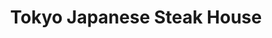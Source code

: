 ---
layout: place
title: "Tokyo Japanese Steak House"
permalink: /tennessee/smyrna/tokyo-japanese-steak-house.html
stateAbbr: TN
stateName: Tennessee
cityName: Smyrna
seo:
  name: "Tokyo Japanese Steak House"
  type: Restaurant
  links: http://www.tokyosmyrna.com/
description: "Lively hibachi-style eatery also serves made-to-order sushi, sake & signature cocktails. Looking for sushi in Smyrna, Tennessee? Check out Tokyo Japanese Ste..."
place_id: ChIJzeg6YekMZIgR1EiiaUUi7G8
photos:
  - name: >-
      places/ChIJzeg6YekMZIgR1EiiaUUi7G8/photos/AeeoHcIpOzbvFw3SZDWGs7_TZkl43-lfLiaKn1N_y6d03qcQM9qdPh9q7N70-nj_mmvGWEy8-kZ_Yg5vTDvv6kmjI1PkFw8WNVAQXe1qMzI7R0yCtkGygyxFfFJzbGP9oM4Ystj8D2U7j3X2zg85QrAeGs_ybpvENIpEEGoVfSOEkyXEuvDFq1gpNvLz45SMAuhXuY-L80GKzvNJ-vR3H-ysFMhBQi0T3AeePvHLcQPZhPehxxlw25SfRFSnAIqkjvlsnF-GltAychq3sAvnIgc_0-sWavrZF_RMYCfhL9QbevPyHUFvQkjZsEG9MBdo-ZA8T_ACwuWGvBb-MGMtp3SKHqvGjhf_ZGoXxP6ChOr-FkqVJPTNFqivecYPTegsLJp9eeEJxKdwwPkzEByz0w_L7pID3Ke7il19G_zAg9v0cj1qwv3w
    widthPx: 4800
    heightPx: 3600
    authorAttributions:
      - displayName: Brooke Yoder
        uri: https://maps.google.com/maps/contrib/113414552308402764242
        photoUri: >-
          https://lh3.googleusercontent.com/a-/ALV-UjW5hbAO8CIiuqmUAqeWpJ82XNLAlml_ZLILm8BWCjXSniUQlLyC=s100-p-k-no-mo
    flagContentUri: >-
      https://www.google.com/local/imagery/report/?cb_client=maps_api_places.places_api&image_key=!1e10!2sCIHM0ogKEICAgICXuO7TpAE&hl=en-US
    googleMapsUri: >-
      https://www.google.com/maps/place//data=!3m4!1e2!3m2!1sCIHM0ogKEICAgICXuO7TpAE!2e10!4m2!3m1!1s0x88640ce9613ae8cd:0x6fec224569a248d4
  - name: >-
      places/ChIJzeg6YekMZIgR1EiiaUUi7G8/photos/AeeoHcLCbcAS78RvGEU6gv-KPZKfW46WkRKgShZPQqtgEHBljJtntm2seHRX6VHuQL6yaZpoJyboVx5lRLsR9CDjPIInrJ4EbLxmtEKVq-yjAabt9x1MgF4w3IRkFBWpsz9TAoYDDjlObioLMZfitA5goW9eQOoR0vR3na-HWcZVW4-ubWAWylYKN6rkx1hv_h4hL2_WJZEVUm8rtgAi8vKXBj-DZwS1AzD6j9Jf1PyRqEFLzCAv8wyC8n4fM7xBe8AAvtUUkiPnZR5Tu08NgYVhGOA4fOBs9mvdZ8gOqm7-KV3P2Q
    widthPx: 3025
    heightPx: 3024
    authorAttributions:
      - displayName: Tokyo Japanese Steak House
        uri: https://maps.google.com/maps/contrib/100532391209808378562
        photoUri: >-
          https://lh3.googleusercontent.com/a/ACg8ocIvMxau2ZR-JHJmhrrCmzV2whNRQYKI5Suw2T38cl5qHr4S1Q=s100-p-k-no-mo
    flagContentUri: >-
      https://www.google.com/local/imagery/report/?cb_client=maps_api_places.places_api&image_key=!1e10!2sAF1QipPTmhrf2Y-IAqQrdNYUm32jIoudBSj9dhPWC1QP&hl=en-US
    googleMapsUri: >-
      https://www.google.com/maps/place//data=!3m4!1e2!3m2!1sAF1QipPTmhrf2Y-IAqQrdNYUm32jIoudBSj9dhPWC1QP!2e10!4m2!3m1!1s0x88640ce9613ae8cd:0x6fec224569a248d4
  - name: >-
      places/ChIJzeg6YekMZIgR1EiiaUUi7G8/photos/AeeoHcLQhJ9RgU4odLc6m1pU1TpCpTFJjKNO0Ak65pyAlLtBQ7oeDjQZeZFmRdYmuawqK6P53BFndSiIlzL4Au-VDKt2tswrRO-0jPpB--bG6RNUQkDiFcyJPQw6tppChG5dRYSwB1KvPa0IH5XjTVc4OOaYdzFsvdwPQRVOi-iLFakFekN0h6xroRazhAUYPctzFfUZvJBpDkdyeMym8Om0I4K_VEfnm6rTRO_jmECZdCKbc2Y-E5L2tjMmsD6scwgGNBm33ET-xt4d5su60NytGgXEePtQ1qIJTaa8EM1VHEythT57MTxw0OdLUCMxIvX-rF_2LMBrxZoE46wtTseQpqOPIckEf1IptBlb8PHcCPnvuQS2bHPqe0Aj7ZKy1t_2N2gkjM7lfTIEC4ZaUeoHw0gBl5dtXtRvjb9mcxXfqcQ
    widthPx: 4000
    heightPx: 2252
    authorAttributions:
      - displayName: Jose Arias
        uri: https://maps.google.com/maps/contrib/106712565505896525062
        photoUri: >-
          https://lh3.googleusercontent.com/a-/ALV-UjUvJBskjx5N6aPfMsbdfWQyqp581_gv1AgqGIYAcXolu4pYah0=s100-p-k-no-mo
    flagContentUri: >-
      https://www.google.com/local/imagery/report/?cb_client=maps_api_places.places_api&image_key=!1e10!2sCIHM0ogKEICAgIDn_7zFKQ&hl=en-US
    googleMapsUri: >-
      https://www.google.com/maps/place//data=!3m4!1e2!3m2!1sCIHM0ogKEICAgIDn_7zFKQ!2e10!4m2!3m1!1s0x88640ce9613ae8cd:0x6fec224569a248d4
  - name: >-
      places/ChIJzeg6YekMZIgR1EiiaUUi7G8/photos/AeeoHcI8Wj4BOCk18F6aTmJBb2whnmcbGAxTy8ZCLwLzaH9tM13xW9LoD_ccEx-UBZb0w8RCgMc4hR5lBzKIOXY7J0GWdfqDjOdqpXfhV-O3-YP6_tbSlZ4iKnBJYrz42aMuTXlg04eKcPr9NNmG0HzwWqS1ZI7r-xmixdMDkp2vsVZeYvZjZueC1sVPrIcKioGsWIw2awvq9Olm5TpXrTZ7hA5Rw6VmQqF7JmkZLG8Hu_jjAdL6hw15Q22PumkbTciggcl41gR3Hw2DMFKa-NsnmPrMxOOqeXKA_ubeOMIxY9Lr8_bkZ5PcdbQJWbowWuY0qD3rdjrhrupTFEXE0Qfaheow2IDYZSphMIc7xvcOvG6xF261yTe7Hv5VjSpsQvjAeLdS2tDwp72gAhpy1w7odziohRhXQtK6XOVDWgf3aP0r5K7xNmWLvoDBlFSR2zoW
    widthPx: 3264
    heightPx: 2448
    authorAttributions:
      - displayName: Manuel Leonor
        uri: https://maps.google.com/maps/contrib/102921914921560295884
        photoUri: >-
          https://lh3.googleusercontent.com/a-/ALV-UjVB9CUPy3iMJ1mYVvHRivPraaWP2sRISh574688Giks3FON4qOBKw=s100-p-k-no-mo
    flagContentUri: >-
      https://www.google.com/local/imagery/report/?cb_client=maps_api_places.places_api&image_key=!1e10!2sCIABIhAA3jU3nwn6yGeqEywADyL9&hl=en-US
    googleMapsUri: >-
      https://www.google.com/maps/place//data=!3m4!1e2!3m2!1sCIABIhAA3jU3nwn6yGeqEywADyL9!2e10!4m2!3m1!1s0x88640ce9613ae8cd:0x6fec224569a248d4
  - name: >-
      places/ChIJzeg6YekMZIgR1EiiaUUi7G8/photos/AeeoHcIpBAemA3-Wzi-fTmXyvGUQ0n2hJgbzX2YxUQ9E-jcmX-vRyWtrsEtGazoe1jmp7LDiZ1EGRAyA72LOIBP6fhIHuLul3-yb5xcKRGXx5GeS9IMPf14xPerNVpNukcoPOEIS1cchoiah8WhBv7wEGy2H4W9dxpMbGXKa8UJ7GDWi1aydLMrn2PywgXXpZ8kkcldrjA9pkKjWcii9FdnPiMuWl3yb4LzJ-YPJFywJBSIV2r5dCoGZWJnYxkUDxmqno3TBSQ8GMExQGmFlC2d1368-rPFgP55w9mGuU37vcANZpzgw6fBIFpXCy_tFoDEjLakFuFECjjuI_6xYYXz0W0jRYQV_MrdOWnD-RLdd7rDnM3h2CYQALoDFIzLIQeGyjMT5n1wahIiM1QZYcSwvU65JaicZWWgq7vg_nv7izaWfYbkU
    widthPx: 3600
    heightPx: 4800
    authorAttributions:
      - displayName: Brooke Yoder
        uri: https://maps.google.com/maps/contrib/113414552308402764242
        photoUri: >-
          https://lh3.googleusercontent.com/a-/ALV-UjW5hbAO8CIiuqmUAqeWpJ82XNLAlml_ZLILm8BWCjXSniUQlLyC=s100-p-k-no-mo
    flagContentUri: >-
      https://www.google.com/local/imagery/report/?cb_client=maps_api_places.places_api&image_key=!1e10!2sCIHM0ogKEICAgICXuO7TlAE&hl=en-US
    googleMapsUri: >-
      https://www.google.com/maps/place//data=!3m4!1e2!3m2!1sCIHM0ogKEICAgICXuO7TlAE!2e10!4m2!3m1!1s0x88640ce9613ae8cd:0x6fec224569a248d4
  - name: >-
      places/ChIJzeg6YekMZIgR1EiiaUUi7G8/photos/AeeoHcKDtNnoMQD10rPDpdDmPrpozPrSwz9FXDaO2tnuqkOFo2Ofbga8z29EbCUFxZWAu1B3pRYwbwOYp-JAdEPNxzmOTtu9l1p6pxz5Oi6oWjMO-Hh2zd-Zz1SFwQIArp6aeTTM6NyzIaUG4h_qcjp50G3pKWm0aQ2_iIbYIsdoyk6i1F4aYLxyu35tfgd3-lItaLss0lFfGYncnG2SXUDKq1VWleqJ-Gi7jTrd3UBGlqcz1YtmpnernP2iQdbC54rYa1TxVukArUvltFt-j2rIObZ_8MtRCVV5GYcgvAiFEPVyHiDI3a7bdxhnoAJGPWQn-6G8icnJ6EI6nFZqszNyh9n9NTNoIcG8wcYEJFPi_gKCgruV6Y13DAngeSuBwtbass_CluZ-zEurzVxUtIDc3J_s6Wx3cVKemsaNW8DPA5AWSA
    widthPx: 3024
    heightPx: 4032
    authorAttributions:
      - displayName: Un cubano en Nashville Gonzalez
        uri: https://maps.google.com/maps/contrib/104308059089389800400
        photoUri: >-
          https://lh3.googleusercontent.com/a-/ALV-UjXuIZWKMfTyvwrNBrhiHtu4veC8sOeIBOUtfkT9lY4VYvVouc0R=s100-p-k-no-mo
    flagContentUri: >-
      https://www.google.com/local/imagery/report/?cb_client=maps_api_places.places_api&image_key=!1e10!2sCIHM0ogKEICAgICdiIHpFw&hl=en-US
    googleMapsUri: >-
      https://www.google.com/maps/place//data=!3m4!1e2!3m2!1sCIHM0ogKEICAgICdiIHpFw!2e10!4m2!3m1!1s0x88640ce9613ae8cd:0x6fec224569a248d4
  - name: >-
      places/ChIJzeg6YekMZIgR1EiiaUUi7G8/photos/AeeoHcJMnqkVUv9vejIlyRKV86xUvdw9E4rT0s6YNfmWV7DgE5DQc8IPaPKudJphD6eI_gxu3JHzBXRcnIN1k_p8FRIxkW9HMDLnrF3sXk_5PIiVZF7IorSSOLqi7eG49shn1E0wvG0ipffSc7iZRZjytJrPDXZFpukd4ZzS0s4JdBwRHf6sTXstz0HAX0Q4wH3eWzYZolSRGZHi8UhL7ctxA3PyV7RrAA5mumYPq4wnoteLRuRv_1ISgyb8hCE-1xDClkUqCTRDtcUXzKC73icTBW3vwACFz4w7noD6s-pHrqrgmOnZ5NuBKPm7JkAX0qXf1azgOmYiDNiUyo6rtQZ-HNKERym0Fi_6ZkHBkiXFV9OmoI8oMnSPiv1aDEljseopUKXm2fks8ukyKa-hQPaWzoKzwt1PgPyGAtKssKvfMzsa1g
    widthPx: 4000
    heightPx: 3000
    authorAttributions:
      - displayName: AR Grover
        uri: https://maps.google.com/maps/contrib/115316863579004781252
        photoUri: >-
          https://lh3.googleusercontent.com/a-/ALV-UjXbTihvvb9G89FBku4GzvkVxYfnFREoOO3-ioP8nV9HdOAIqbo=s100-p-k-no-mo
    flagContentUri: >-
      https://www.google.com/local/imagery/report/?cb_client=maps_api_places.places_api&image_key=!1e10!2sCIHM0ogKEICAgICDmpGYQQ&hl=en-US
    googleMapsUri: >-
      https://www.google.com/maps/place//data=!3m4!1e2!3m2!1sCIHM0ogKEICAgICDmpGYQQ!2e10!4m2!3m1!1s0x88640ce9613ae8cd:0x6fec224569a248d4
  - name: >-
      places/ChIJzeg6YekMZIgR1EiiaUUi7G8/photos/AeeoHcKUn_s-w7Sb3rkfNWiPIhJiLp9_9VBqPo7I6Jjnm_uwQw8_xhFVqkxrAyCtDXWrc-aaWnlFnQPTSusYYh5X_hUnywDllL33KZPtNU8DvTvlMCUNrA70oaw35m1B1L_fcVPRGm0hwtodcXw_G98qaghZgOIBGuM17ert4nv36tnEl3gtvRoBv71mdoVm6UV0Q2GavTvGNwsfnUySAuOd3khSXe3tSJVoaZHh1ipn9nsLtz0ijLQI924gfxXGwSMsNYJ6Ap8X0U_Artu4k9b1eX9URv_16AQJ9ymDxxbbg1JkVI5zeNN9yYj7CynHoBxKW9v_zt-pG6zn4JF5xgIqYVF4U8Z5SNYbWCh0WVEKTHZ6EWIRGqQwpfHPPFUIhy5icnM1WMuyrUWqKfGBDlE-16B65wlHRt5MIKvshGZ-R_-1oA
    widthPx: 2160
    heightPx: 3840
    authorAttributions:
      - displayName: Isabel Acevedo
        uri: https://maps.google.com/maps/contrib/104186442880987001820
        photoUri: >-
          https://lh3.googleusercontent.com/a/ACg8ocLb23iMk0o312vV9NpG2Zs3ur1AdByJ7WRZEfjOFNhktqfqvMA0=s100-p-k-no-mo
    flagContentUri: >-
      https://www.google.com/local/imagery/report/?cb_client=maps_api_places.places_api&image_key=!1e10!2sCIHM0ogKEICAgIDzp7ngPg&hl=en-US
    googleMapsUri: >-
      https://www.google.com/maps/place//data=!3m4!1e2!3m2!1sCIHM0ogKEICAgIDzp7ngPg!2e10!4m2!3m1!1s0x88640ce9613ae8cd:0x6fec224569a248d4
  - name: >-
      places/ChIJzeg6YekMZIgR1EiiaUUi7G8/photos/AeeoHcJ2rXqs9F1MJZ3pj1rzPsQcFH_TqtUa7zOfGbdh62s_lwmHU4SxWw6vQva3LQDyqxWvWwy5_ISsLQcL32XLISztRW7lF_KM4WJUbyvLxzQ6lwya2lVvk86y_a9gZJMWNzcaKUGwGEhWTb2NeF0cmjSU0wK-rBBi_CXFBbaHhUNBwtiBwoTniIKNfBbNxF05IyLy96lqrQH02ruhjq1FlPmYCYzJWcIP9NWT771smp2V7mna0mvDaBAVlybxis-uVuy6H_D5rA4hyWb6bxqLvXpUFuWJ3qqeYJ1CoVli_MQWEH4AhiveiScrJKD-KSX1q4wI-9gNKhx3EUhX_Gh6ubVWpSekxVlKY9bTUeL_ByI56MnIAg8SCHZ3F9i6NIfeb858149_9MLzT09OTWvhLYt1ERYZzaRQIPXY3_nMiAgOGA
    widthPx: 4000
    heightPx: 3000
    authorAttributions:
      - displayName: AR Grover
        uri: https://maps.google.com/maps/contrib/115316863579004781252
        photoUri: >-
          https://lh3.googleusercontent.com/a-/ALV-UjXbTihvvb9G89FBku4GzvkVxYfnFREoOO3-ioP8nV9HdOAIqbo=s100-p-k-no-mo
    flagContentUri: >-
      https://www.google.com/local/imagery/report/?cb_client=maps_api_places.places_api&image_key=!1e10!2sCIHM0ogKEICAgICDmpGYAQ&hl=en-US
    googleMapsUri: >-
      https://www.google.com/maps/place//data=!3m4!1e2!3m2!1sCIHM0ogKEICAgICDmpGYAQ!2e10!4m2!3m1!1s0x88640ce9613ae8cd:0x6fec224569a248d4
  - name: >-
      places/ChIJzeg6YekMZIgR1EiiaUUi7G8/photos/AeeoHcIwa-_RBsoa5XozWzQ9d-SdtnKRL1tgEJgZClREKWr1QjX1BiJnn7Q_e9HVI5sJ_IkAodcTOEN1HE7joxoHwILADbc5KvUT05m_JVbI1ZnAZsdRHRZIG3swR07kNYvjtjiSv8zxl-0rB_9fGx74AGsahYLnOEF-prPuJAqTz59SWBGwPgqUvyg-L98zNUAhiYeVLFTqatDaPJpVY62jwTQF4qF9dU4SVJPwAFTmbp_MC4YJqkOE5BdK6Wqi-bkblC8UetUgG9pdKdYjOd7htnklxFjACsVWvy5wJH9RqGV4oGA-kTE-aLCA4ud6SEWWuUQodvUvXgYJwcusMuszwONO8F3mgXKdR3WNKIhkBTlycd6OA5bdFTg-nWjiceJy6mv4TFWDMESwa14hnH-kyBvo3uPc8U6OIriePSe6esxCcg
    widthPx: 3024
    heightPx: 4032
    authorAttributions:
      - displayName: Un cubano en Nashville Gonzalez
        uri: https://maps.google.com/maps/contrib/104308059089389800400
        photoUri: >-
          https://lh3.googleusercontent.com/a-/ALV-UjXuIZWKMfTyvwrNBrhiHtu4veC8sOeIBOUtfkT9lY4VYvVouc0R=s100-p-k-no-mo
    flagContentUri: >-
      https://www.google.com/local/imagery/report/?cb_client=maps_api_places.places_api&image_key=!1e10!2sCIHM0ogKEICAgICdiIH7VA&hl=en-US
    googleMapsUri: >-
      https://www.google.com/maps/place//data=!3m4!1e2!3m2!1sCIHM0ogKEICAgICdiIH7VA!2e10!4m2!3m1!1s0x88640ce9613ae8cd:0x6fec224569a248d4
address: '701 President Pl #100, Smyrna, TN 37167, USA'
street: '701 President Pl #100'
city: Smyrna
state: TN
zip: '37167'
country: USA
neighborhood: null
latitude: '35.978820'
longitude: '-86.557714'
accessibility_options:
  wheelchairAccessibleParking: true
  wheelchairAccessibleEntrance: true
  wheelchairAccessibleRestroom: true
  wheelchairAccessibleSeating: true
business_status: OPERATIONAL
name: Tokyo Japanese Steak House
google_maps_links:
  directionsUri: >-
    https://www.google.com/maps/dir//''/data=!4m7!4m6!1m1!4e2!1m2!1m1!1s0x88640ce9613ae8cd:0x6fec224569a248d4!3e0
  placeUri: https://maps.google.com/?cid=8064858714234046676
  writeAReviewUri: >-
    https://www.google.com/maps/place//data=!4m3!3m2!1s0x88640ce9613ae8cd:0x6fec224569a248d4!12e1
  reviewsUri: >-
    https://www.google.com/maps/place//data=!4m4!3m3!1s0x88640ce9613ae8cd:0x6fec224569a248d4!9m1!1b1
  photosUri: >-
    https://www.google.com/maps/place//data=!4m3!3m2!1s0x88640ce9613ae8cd:0x6fec224569a248d4!10e5
primary_type: Restaurant
opening_hours:
  regular: null
  current: null
secondary_opening_hours:
  regular:
    weekdayDescriptions: null
    type: null
  current:
    weekdayDescriptions: null
    type: null
phone: (615) 459-6988
price_level: PRICE_LEVEL_MODERATE
price_range: $20 &ndash; $30
rating: '4.6'
rating_count: 2677
website: http://www.tokyosmyrna.com/
reviews:
  - name: >-
      places/ChIJzeg6YekMZIgR1EiiaUUi7G8/reviews/ChZDSUhNMG9nS0VJQ0FnSUNYdU83VFJBEAE
    relativePublishTimeDescription: 6 months ago
    rating: 4
    text:
      text: >-
        We were seated right away. The chef was cooking for seven people. The
        rice portions are HUGE. My noodle portion was much smaller than the rice
        and it cost a good bit extra. The food tasted really good!! I loved the
        scallops and shrimp. The veggies are great and I LOVE the ginger
        dressing on the salad. Our chef didn’t do many tricks, didn’t toss
        shrimp in our mouth, wasn’t talkative. I wish he has more personality/
        did more of the “fun” things you typically see when eating hibachi. We
        were seated towards the end of the seven people and I did notice I got
        less scallops and chicken than the others. I wish at least for the
        scallops, since you’re paying more, that you got a certain number. It
        was overall a good experience and the food was super tasty! I will
        definetly come back. The only other negative is that the chef was messy
        (see photo) and food was flung everywhere. I really didn’t like eating
        in such a messy environment.
      languageCode: en
    originalText:
      text: >-
        We were seated right away. The chef was cooking for seven people. The
        rice portions are HUGE. My noodle portion was much smaller than the rice
        and it cost a good bit extra. The food tasted really good!! I loved the
        scallops and shrimp. The veggies are great and I LOVE the ginger
        dressing on the salad. Our chef didn’t do many tricks, didn’t toss
        shrimp in our mouth, wasn’t talkative. I wish he has more personality/
        did more of the “fun” things you typically see when eating hibachi. We
        were seated towards the end of the seven people and I did notice I got
        less scallops and chicken than the others. I wish at least for the
        scallops, since you’re paying more, that you got a certain number. It
        was overall a good experience and the food was super tasty! I will
        definetly come back. The only other negative is that the chef was messy
        (see photo) and food was flung everywhere. I really didn’t like eating
        in such a messy environment.
      languageCode: en
    authorAttribution:
      displayName: Brooke Yoder
      uri: https://www.google.com/maps/contrib/113414552308402764242/reviews
      photoUri: >-
        https://lh3.googleusercontent.com/a-/ALV-UjW5hbAO8CIiuqmUAqeWpJ82XNLAlml_ZLILm8BWCjXSniUQlLyC=s128-c0x00000000-cc-rp-mo-ba5
    publishTime: '2024-10-13T03:43:17.851003Z'
    flagContentUri: >-
      https://www.google.com/local/review/rap/report?postId=ChZDSUhNMG9nS0VJQ0FnSUNYdU83VFJBEAE&d=17924085&t=1
    googleMapsUri: >-
      https://www.google.com/maps/reviews/data=!4m6!14m5!1m4!2m3!1sChZDSUhNMG9nS0VJQ0FnSUNYdU83VFJBEAE!2m1!1s0x88640ce9613ae8cd:0x6fec224569a248d4
  - name: >-
      places/ChIJzeg6YekMZIgR1EiiaUUi7G8/reviews/ChZDSUhNMG9nS0VJQ0FnSUN2bHBhUUxBEAE
    relativePublishTimeDescription: 4 months ago
    rating: 4
    text:
      text: >-
        Took a while for someone to greet us after we were seated. My initial
        order came out incorrect. The California rolls were bland, I don’t
        recommend at all. The hibachi chicken seemed extremely salty. The
        hibachi shrimp however was better. There was a hair in my plate, they
        addressed the issue and made me a new plate which was good.
      languageCode: en
    originalText:
      text: >-
        Took a while for someone to greet us after we were seated. My initial
        order came out incorrect. The California rolls were bland, I don’t
        recommend at all. The hibachi chicken seemed extremely salty. The
        hibachi shrimp however was better. There was a hair in my plate, they
        addressed the issue and made me a new plate which was good.
      languageCode: en
    authorAttribution:
      displayName: Shon H
      uri: https://www.google.com/maps/contrib/110658708024785560677/reviews
      photoUri: >-
        https://lh3.googleusercontent.com/a/ACg8ocJps5dUPznnOJEJflTTIIiBc9cFyz-G_av7zzwRzj_PAh78nw=s128-c0x00000000-cc-rp-mo-ba4
    publishTime: '2024-12-10T17:45:14.337062Z'
    flagContentUri: >-
      https://www.google.com/local/review/rap/report?postId=ChZDSUhNMG9nS0VJQ0FnSUN2bHBhUUxBEAE&d=17924085&t=1
    googleMapsUri: >-
      https://www.google.com/maps/reviews/data=!4m6!14m5!1m4!2m3!1sChZDSUhNMG9nS0VJQ0FnSUN2bHBhUUxBEAE!2m1!1s0x88640ce9613ae8cd:0x6fec224569a248d4
  - name: >-
      places/ChIJzeg6YekMZIgR1EiiaUUi7G8/reviews/ChZDSUhNMG9nS0VJQ0FnTUNJd295NEVBEAE
    relativePublishTimeDescription: a week ago
    rating: 5
    text:
      text: >-
        I would give it 6 starts if I could. Best Japanese steakhouse we have
        been to. Portions? I literally needed 2 boxes for my leftovers. Food was
        amazing! Chef was friendly and did tricks for the kids which they loved.
        Parking was a pain but just park at the Dunkin across the street.
      languageCode: en
    originalText:
      text: >-
        I would give it 6 starts if I could. Best Japanese steakhouse we have
        been to. Portions? I literally needed 2 boxes for my leftovers. Food was
        amazing! Chef was friendly and did tricks for the kids which they loved.
        Parking was a pain but just park at the Dunkin across the street.
      languageCode: en
    authorAttribution:
      displayName: Angad
      uri: https://www.google.com/maps/contrib/109027421166210292276/reviews
      photoUri: >-
        https://lh3.googleusercontent.com/a-/ALV-UjU-2Oo27uKtP_tnlWYzfFr_IW5iIl2cxHYLkUSPoCofcqnjUjPk=s128-c0x00000000-cc-rp-mo-ba2
    publishTime: '2025-03-31T12:23:18.750354Z'
    flagContentUri: >-
      https://www.google.com/local/review/rap/report?postId=ChZDSUhNMG9nS0VJQ0FnTUNJd295NEVBEAE&d=17924085&t=1
    googleMapsUri: >-
      https://www.google.com/maps/reviews/data=!4m6!14m5!1m4!2m3!1sChZDSUhNMG9nS0VJQ0FnTUNJd295NEVBEAE!2m1!1s0x88640ce9613ae8cd:0x6fec224569a248d4
  - name: >-
      places/ChIJzeg6YekMZIgR1EiiaUUi7G8/reviews/ChdDSUhNMG9nS0VJQ0FnTUNRZ0xpVi1BRRAB
    relativePublishTimeDescription: a month ago
    rating: 1
    text:
      text: >-
        DO NOT GO HERE!! We would give this place zero stars if possible. Not
        sure how they have such high ratings but compared to other hibachi
        places in and around the Nashville area this place was down right
        horrible.

        The food was bad as the inexperienced chefs over cooked pretty much
        everything. As far as entertainment by the chef the best they could do
        was very  loud beat boxing on the grill with their utensils. Spilling
        sauce all over the table and not cleaning it up. The service was very
        slow and no one to clear your empty dishes during the meal. Everything
        just left to pile up.

        Segregated seating, like you gotta put only people that look a like
        together.

        JUST GROSS STAY AWAY!!
      languageCode: en
    originalText:
      text: >-
        DO NOT GO HERE!! We would give this place zero stars if possible. Not
        sure how they have such high ratings but compared to other hibachi
        places in and around the Nashville area this place was down right
        horrible.

        The food was bad as the inexperienced chefs over cooked pretty much
        everything. As far as entertainment by the chef the best they could do
        was very  loud beat boxing on the grill with their utensils. Spilling
        sauce all over the table and not cleaning it up. The service was very
        slow and no one to clear your empty dishes during the meal. Everything
        just left to pile up.

        Segregated seating, like you gotta put only people that look a like
        together.

        JUST GROSS STAY AWAY!!
      languageCode: en
    authorAttribution:
      displayName: Paula C
      uri: https://www.google.com/maps/contrib/106231357160701587724/reviews
      photoUri: >-
        https://lh3.googleusercontent.com/a/ACg8ocKU9bK5CNyn3Y78CLxjdRnJudpcfTcuUunEETQGXn4S0mXCNQ=s128-c0x00000000-cc-rp-mo-ba2
    publishTime: '2025-03-01T00:07:07.373218Z'
    flagContentUri: >-
      https://www.google.com/local/review/rap/report?postId=ChdDSUhNMG9nS0VJQ0FnTUNRZ0xpVi1BRRAB&d=17924085&t=1
    googleMapsUri: >-
      https://www.google.com/maps/reviews/data=!4m6!14m5!1m4!2m3!1sChdDSUhNMG9nS0VJQ0FnTUNRZ0xpVi1BRRAB!2m1!1s0x88640ce9613ae8cd:0x6fec224569a248d4
  - name: >-
      places/ChIJzeg6YekMZIgR1EiiaUUi7G8/reviews/ChdDSUhNMG9nS0VJQ0FnSUNYMk0tcThBRRAB
    relativePublishTimeDescription: 6 months ago
    rating: 5
    text:
      text: >-
        Highly recommend checking out Tokyo Japanese Steak House! The Wife and I
        really enjoyed our meals! Everything was delicious, hot, and the staff
        were all very kind to me when I came in. Looking forward to coming back
        and enjoying another meal :)! Thank you all!
      languageCode: en
    originalText:
      text: >-
        Highly recommend checking out Tokyo Japanese Steak House! The Wife and I
        really enjoyed our meals! Everything was delicious, hot, and the staff
        were all very kind to me when I came in. Looking forward to coming back
        and enjoying another meal :)! Thank you all!
      languageCode: en
    authorAttribution:
      displayName: Justin Claphan
      uri: https://www.google.com/maps/contrib/105250259093581473359/reviews
      photoUri: >-
        https://lh3.googleusercontent.com/a-/ALV-UjVEEVQbHc0ShWc1_iBJ3d005b_4vW3VmcgJDSyiJgfLQORK23c=s128-c0x00000000-cc-rp-mo-ba3
    publishTime: '2024-10-13T02:35:44.429672Z'
    flagContentUri: >-
      https://www.google.com/local/review/rap/report?postId=ChdDSUhNMG9nS0VJQ0FnSUNYMk0tcThBRRAB&d=17924085&t=1
    googleMapsUri: >-
      https://www.google.com/maps/reviews/data=!4m6!14m5!1m4!2m3!1sChdDSUhNMG9nS0VJQ0FnSUNYMk0tcThBRRAB!2m1!1s0x88640ce9613ae8cd:0x6fec224569a248d4
parking_options:
  freeParkingLot: true
  freeStreetParking: true
  paidStreetParking: false
  valetParking: false
payment_options:
  acceptsCreditCards: true
  acceptsDebitCards: true
  acceptsCashOnly: false
  acceptsNfc: true
allow_dogs: null
curbside_pickup: null
delivery: true
dine_in: true
good_for_children: true
good_for_groups: true
good_for_sports: false
live_music: false
menu_for_children: true
outdoor_seating: false
reservable: true
restroom: true
serves_beer: true
serves_breakfast: false
serves_brunch: false
serves_cocktails: true
serves_coffee: true
serves_dinner: true
serves_dessert: true
serves_lunch: true
serves_vegetarian_food: true
serves_wine: true
takeout: true
summary: >-
  Lively hibachi-style eatery also serves made-to-order sushi, sake & signature
  cocktails.

---